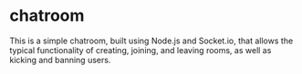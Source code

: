 # chatroom
This is a simple chatroom, built using Node.js and Socket.io, that allows the typical functionality of creating, joining, and leaving rooms, as well as kicking and banning users.
